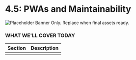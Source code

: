 # 4.5: PWAs and Maintainability

![Placeholder Banner Only. Replace when final assets ready.](_media/day-05.png)

### WHAT WE'LL COVER TODAY

| Section | Description |
| ------- | ----------- |
| | |